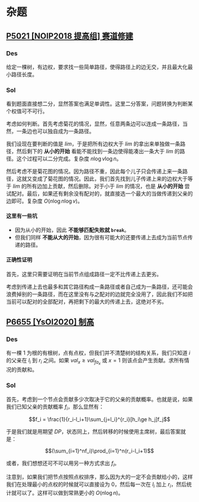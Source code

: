 # 杂题

## [P5021 [NOIP2018 提高组] 赛道修建](https://www.luogu.com.cn/problem/P5021)

### Des

给定一棵树，有边权，要求找一些简单路径，使得路径上的边无交，并且最大化最小路径长度。

### Sol

看到题面直接想二分，显然答案也满足单调性。这里二分答案，问题转换为判断某个权值可不可行。

考虑如何判断。首先考虑菊花的情况，显然，任意两条边可以连成一条路径，当然，一条边也可以独自成为一条路径。

我们设现在要判断的值是 $lim$，于是把所有边权大于 $lim$ 的拿出来单独做一条路径，然后剩下的 **从小的开始** 看能不能找到一条边使得能凑出一条大于 $lim$ 的路径。这个过程可以二分完成。复杂度 $n\log v\log n$。

然后考虑不是菊花图的情况。因为路径不重，因此每个儿子只会传递上来一条路径，这就又变成了菊花图的情况。因此，我们首先找到儿子传递上来的边权大于等于 $lim$ 的所有边加上贡献，然后删除。对于小于 $lim$ 的情况，也是 **从小的开始** 尝试配对。最后，如果还有剩余没有配对的，就直接选一个最大的当做传递到父亲的边即可。复杂度 $O(n\log n\log v)$。

#### 这里有一些坑

- 因为从小的开始，因此 **不能够匹配失败就 `break`**。
- 但我们同样 **不能从大的开始**，因为很有可能大的还要传递上去成为当前节点传递的路径。

#### 正确性证明

首先，这里只需要证明在当前节点组成路径一定不比传递上去更劣。

考虑到传递上去也最多和其它路径构成一条路径或者自己成为一条路径，还可能会浪费掉别的一条路径，而在这里没有与之配对的边就完全没用了，因此我们不如把当前可以配对的全部配对，再把剩下的最大的传递上去，这绝对不劣。

## [P6655 [YsOI2020] 制高](https://www.luogu.com.cn/problem/P6655)

### Des

有一棵 $1$ 为根的有根树，点有点权，但我们并不清楚树的结构关系，我们只知道 $i$ 的父亲在 $l_i$ 到 $r_i$ 之间。如果 $val_x \ge val_{fa_x}$ 或 $x=1$ 则该点会产生贡献。求所有情况的贡献和。

### Sol

首先，考虑到一个节点会贡献多少次取决于它的父亲的贡献概率。也就是说，如果我们已知父亲的贡献概率 $f_i$，那么显然有：

$$f_i = \frac{1}{r_i-l_i+1}\sum_{j=l_i}^{r_i}[h_i\ge h_j]f_j$$

于是我们就是用期望 $DP$，状态同上，然后转移的时候使用主席树，最后答案就是：

$$(\sum_{i=1}^nf_i)\prod_{i=1}^n(r_i-l_i+1)$$

或者，我们想想还可不可以用另一种方式求出 $f_i$。

注意到，如果我们把节点按照点权排序，那么因为大的一定不会贡献给小的，这样我们在处理最小的点权的时候就可以直接设为 $0$，然后每一次在 $l_i$ 加上 $r_i$，然后统计就可以了。这样可以做到常熟更小的 $O(n\log n)$。
